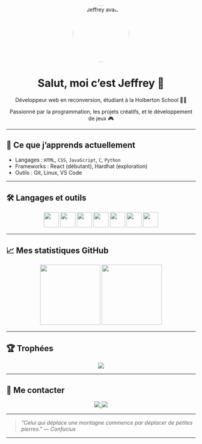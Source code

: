 
<div align="center">
  <img src="[https://postimg.cc/JtJPR6vW](https://i.postimg.cc/G2tM6b9D/Avatar.png)" alt="Jeffrey avatar" width="150" style="border-radius: 50%;" />
  <h1>Salut, moi c’est Jeffrey 👋</h1>
  <p>Développeur web en reconversion, étudiant à la Holberton School 🧑‍💻</p>
  <p>Passionné par la programmation, les projets créatifs, et le développement de jeux 🎮</p>
</div>

---

## 🧠 Ce que j’apprends actuellement

- Langages : `HTML`, `CSS`, `JavaScript`, `C`, `Python`
- Frameworks : React (débutant), Hardhat (exploration)
- Outils : Git, Linux, VS Code

---

## 🛠️ Langages et outils

<div align="center">
  <img src="https://cdn.jsdelivr.net/gh/devicons/devicon/icons/html5/html5-original.svg" width="40" />
  <img src="https://cdn.jsdelivr.net/gh/devicons/devicon/icons/css3/css3-original.svg" width="40" />
  <img src="https://cdn.jsdelivr.net/gh/devicons/devicon/icons/javascript/javascript-original.svg" width="40" />
  <img src="https://cdn.jsdelivr.net/gh/devicons/devicon/icons/c/c-original.svg" width="40" />
  <img src="https://cdn.jsdelivr.net/gh/devicons/devicon/icons/python/python-original.svg" width="40" />
  <img src="https://cdn.jsdelivr.net/gh/devicons/devicon/icons/git/git-original.svg" width="40" />
  <img src="https://cdn.jsdelivr.net/gh/devicons/devicon/icons/react/react-original.svg" width="40" />
</div>

---

## 📈 Mes statistiques GitHub

<div align="center">
  <img src="https://github-readme-stats.vercel.app/api?username=JeffToken31&show_icons=true&count_private=true&theme=dracula" height="160"/>
  <img src="https://github-readme-stats.vercel.app/api/top-langs/?username=JeffToken31&layout=compact&theme=dracula" height="160"/>
</div>

---

## 🏆 Trophées

<div align="center">
  <img src="https://github-profile-trophy.vercel.app/?username=JJeffToken31&theme=onedark&margin-w=15" />
</div>

---

## 🔗 Me contacter

<div align="center">
  <a href="mailto:jeffrey-31@hotmail.fr">
    <img src="https://img.shields.io/badge/Gmail-D14836?style=for-the-badge&logo=gmail&logoColor=white" />
  </a>
  <a href="https://www.linkedin.com/in/jeffrey-basset/">
    <img src="https://img.shields.io/badge/LinkedIn-0077B5?style=for-the-badge&logo=linkedin&logoColor=white" />
  </a>

</div>

---

> *"Celui qui déplace une montagne commence par déplacer de petites pierres." — Confucius*

---
